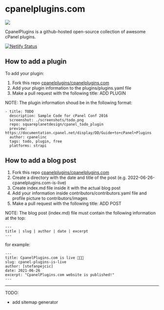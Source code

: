 # cpanelplugins.com

<img src="https://raw.githubusercontent.com/cpanelplugins/cpanelplugins.com/master/plugins/screenshots/cpanel-plugins-homepage.png"></img>

CpanelPlugins is a github-hosted open-source collection of awesome cPanel plugins.

[![Netlify Status](https://api.netlify.com/api/v1/badges/17640f2a-1ce1-4f0e-8bac-4f920a8f7543/deploy-status)](https://app.netlify.com/sites/sweet-peony-734550/deploys)

## How to add a plugin

To add your plugin:

1. Fork this repo [cpanelplugins/cpanelplugins.com](https://github.com/cpanelplugins/cpanelplugins.com)
2. Add your plugin information to the plugins/plugins.yaml file
3. Make a pull request with the following title: ADD PLUGIN

NOTE: The plugin information shoud be in the following format:

```
- title: TODO
  description: Sample Code for cPanel Conf 2016
  screenshot: ./screenshots/todo.png
  repo: squareplanetdesign/cpanel_todo_plugin
  preview: https://documentation.cpanel.net/display/DD/Guide+to+cPanel+Plugins
  author: cpanelinc
  tags: todo, plugin, free
  platforms: strapi
```


## How to add a blog post

1. Fork this repo [cpanelplugins/cpanelplugins.com](https://github.com/cpanelplugins/cpanelplugins.com)
2. Create a directory with the date and title of the post (e.g. 2022-06-26-cpanelplugins.com-is-live)
3. Create index.md file inside it with the actual blog post
4. Add your information inside contributors/contributors.yaml file and profile picture to contributors/images
5. Make a pull request with the following title: ADD POST


NOTE: The blog post (index.md) file must contain the following information at the top:

```
---
title | slug | author | date | excerpt
---
```

for example:

```
---
title: CpanelPlugins.com is live 🎉🎉🎉
slug: cpanel-plugins-is-live
author: [stefanpejcic]
date: 2021-06-26
excerpt: "CpanelPlugins.com website is published!"
---
```

---


TODO:

- add sitemap generator 
